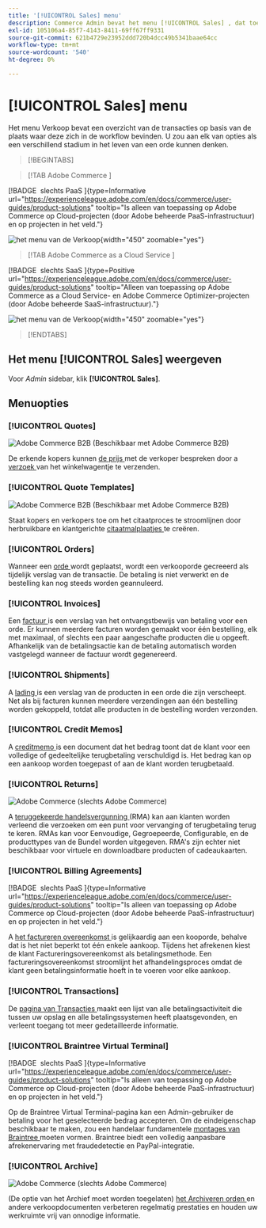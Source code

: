 ```yaml
---
title: '[!UICONTROL Sales] menu'
description: Commerce Admin bevat het menu [!UICONTROL Sales] , dat toegang biedt tot gereedschappen voor het werken met bestellingen op basis van de plaats in de workflow.
exl-id: 105106a4-85f7-4143-8411-69ff67ff9331
source-git-commit: 621b4729e23952ddd720b4dcc49b5341baae64cc
workflow-type: tm+mt
source-wordcount: '540'
ht-degree: 0%

---
```


# [!UICONTROL Sales] menu

Het menu Verkoop bevat een overzicht van de transacties op basis van de plaats waar deze zich in de workflow bevinden. U zou aan elk van opties als een verschillend stadium in het leven van een orde kunnen denken.

>[!BEGINTABS]

>[!TAB  Adobe Commerce ]

[!BADGE &#x200B; slechts PaaS &#x200B;]{type=Informative url="https://experienceleague.adobe.com/en/docs/commerce/user-guides/product-solutions" tooltip="Is alleen van toepassing op Adobe Commerce op Cloud-projecten (door Adobe beheerde PaaS-infrastructuur) en op projecten in het veld."}

![ het menu van de Verkoop ](./assets/admin-menu-sales.png){width="450" zoomable="yes"}

>[!TAB  Adobe Commerce as a Cloud Service ]

[!BADGE &#x200B; slechts SaaS &#x200B;]{type=Positive url="https://experienceleague.adobe.com/en/docs/commerce/user-guides/product-solutions" tooltip="Alleen van toepassing op Adobe Commerce as a Cloud Service- en Adobe Commerce Optimizer-projecten (door Adobe beheerde SaaS-infrastructuur)."}

![ het menu van de Verkoop ](./assets/admin-menu-sales-accs.png){width="450" zoomable="yes"}

>[!ENDTABS]

## Het menu [!UICONTROL Sales] weergeven

Voor _Admin_ sidebar, klik **[!UICONTROL Sales]**.

## Menuopties

### [!UICONTROL Quotes]

![ Adobe Commerce B2B ](../assets/b2b.svg) (Beschikbaar met Adobe Commerce B2B)

De erkende kopers kunnen [ de prijs ](../b2b/quotes.md) met de verkoper bespreken door a [ verzoek ](../b2b/quote-request.md) van het winkelwagentje te verzenden.

### [!UICONTROL Quote Templates]

![ Adobe Commerce B2B ](../assets/b2b.svg) (Beschikbaar met Adobe Commerce B2B)

Staat kopers en verkopers toe om het citaatproces te stroomlijnen door herbruikbare en klantgerichte [ citaatmalplaatjes ](../b2b/quote-templates-overview.md) te creëren.

### [!UICONTROL Orders]

Wanneer een [ orde ](orders.md) wordt geplaatst, wordt een verkooporde gecreeerd als tijdelijk verslag van de transactie. De betaling is niet verwerkt en de bestelling kan nog steeds worden geannuleerd.

### [!UICONTROL Invoices]

Een [ factuur ](invoices.md) is een verslag van het ontvangstbewijs van betaling voor een orde. Er kunnen meerdere facturen worden gemaakt voor één bestelling, elk met maximaal, of slechts een paar aangeschafte producten die u opgeeft. Afhankelijk van de betalingsactie kan de betaling automatisch worden vastgelegd wanneer de factuur wordt gegenereerd.

### [!UICONTROL Shipments]

A [ lading ](shipments.md) is een verslag van de producten in een orde die zijn verscheept. Net als bij facturen kunnen meerdere verzendingen aan één bestelling worden gekoppeld, totdat alle producten in de bestelling worden verzonden.

### [!UICONTROL Credit Memos]

A [ creditmemo ](credit-memos.md) is een document dat het bedrag toont dat de klant voor een volledige of gedeeltelijke terugbetaling verschuldigd is. Het bedrag kan op een aankoop worden toegepast of aan de klant worden terugbetaald.

### [!UICONTROL Returns]

![ Adobe Commerce ](../assets/adobe-logo.svg) (slechts Adobe Commerce)

A [ teruggekeerde handelsvergunning ](returns.md) (RMA) kan aan klanten worden verleend die verzoeken om een punt voor vervanging of terugbetaling terug te keren. RMAs kan voor Eenvoudige, Gegroepeerde, Configurable, en de producttypes van de Bundel worden uitgegeven. RMA&#39;s zijn echter niet beschikbaar voor virtuele en downloadbare producten of cadeaukaarten.

### [!UICONTROL Billing Agreements]

[!BADGE &#x200B; slechts PaaS &#x200B;]{type=Informative url="https://experienceleague.adobe.com/en/docs/commerce/user-guides/product-solutions" tooltip="Is alleen van toepassing op Adobe Commerce op Cloud-projecten (door Adobe beheerde PaaS-infrastructuur) en op projecten in het veld."}

A [ het factureren overeenkomst ](paypal-billing-agreements.md) is gelijkaardig aan een kooporde, behalve dat is het niet beperkt tot één enkele aankoop. Tijdens het afrekenen kiest de klant Factureringsovereenkomst als betalingsmethode. Een factureringsovereenkomst stroomlijnt het afhandelingsproces omdat de klant geen betalingsinformatie hoeft in te voeren voor elke aankoop.

### [!UICONTROL Transactions]

De [ pagina van Transacties ](transactions.md) maakt een lijst van alle betalingsactiviteit die tussen uw opslag en alle betalingssystemen heeft plaatsgevonden, en verleent toegang tot meer gedetailleerde informatie.

### [!UICONTROL Braintree Virtual Terminal]

[!BADGE &#x200B; slechts PaaS &#x200B;]{type=Informative url="https://experienceleague.adobe.com/en/docs/commerce/user-guides/product-solutions" tooltip="Is alleen van toepassing op Adobe Commerce op Cloud-projecten (door Adobe beheerde PaaS-infrastructuur) en op projecten in het veld."}

Op de Braintree Virtual Terminal-pagina kan een Admin-gebruiker de betaling voor het geselecteerde bedrag accepteren. Om de eindeigenschap beschikbaar te maken, zou een handelaar fundamentele [ montages van Braintree ](braintree.md) moeten vormen. Braintree biedt een volledig aanpasbare afrekenervaring met fraudedetectie en PayPal-integratie.

### [!UICONTROL Archive]

![ Adobe Commerce ](../assets/adobe-logo.svg) (slechts Adobe Commerce)

(De optie van het Archief moet worden toegelaten) [ het Archiveren orden ](order-archive.md) en andere verkoopdocumenten verbeteren regelmatig prestaties en houden uw werkruimte vrij van onnodige informatie.
